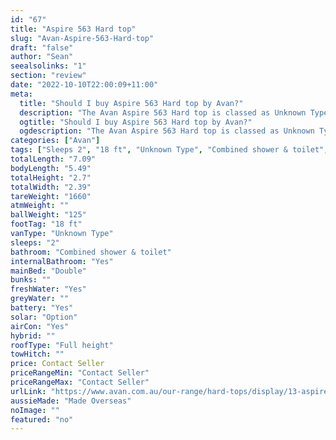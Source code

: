 ```yaml
---
id: "67"
title: "Aspire 563 Hard top"
slug: "Avan-Aspire-563-Hard-top"
draft: "false"
author: "Sean"
seealsolinks: "1"
section: "review"
date: "2022-10-10T22:00:09+11:00"
meta:
  title: "Should I buy Aspire 563 Hard top by Avan?"
  description: "The Avan Aspire 563 Hard top is classed as Unknown Type, and sleeps 2 people. It is Made Overseas and comes in at 18 ft. It generally has Combined shower & toilet."
  ogtitle: "Should I buy Aspire 563 Hard top by Avan?"
  ogdescription: "The Avan Aspire 563 Hard top is classed as Unknown Type, and sleeps 2 people. It is Made Overseas and comes in at 18 ft. It generally has Combined shower & toilet."
categories: ["Avan"]
tags: ["Sleeps 2", "18 ft", "Unknown Type", "Combined shower & toilet", "Full height", "Price Unknown", "Made Overseas"]
totalLength: "7.09"
bodyLength: "5.49"
totalHeight: "2.7"
totalWidth: "2.39"
tareWeight: "1660"
atmWeight: ""
ballWeight: "125"
footTag: "18 ft"
vanType: "Unknown Type"
sleeps: "2"
bathroom: "Combined shower & toilet"
internalBathroom: "Yes"
mainBed: "Double"
bunks: ""
freshWater: "Yes"
greyWater: ""
battery: "Yes"
solar: "Option"
airCon: "Yes"
hybrid: ""
roofType: "Full height"
towHitch: ""
price: Contact Seller
priceRangeMin: "Contact Seller"
priceRangeMax: "Contact Seller"
urlLink: "https://www.avan.com.au/our-range/hard-tops/display/13-aspire-500-series-hardtop"
aussieMade: "Made Overseas"
noImage: ""
featured: "no"
---
```

